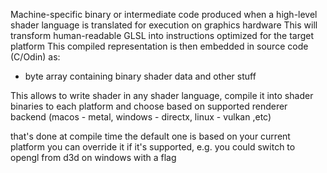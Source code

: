Machine-specific binary or intermediate code produced when a high-level shader language is translated for execution on graphics hardware
This will transform human-readable GLSL into instructions optimized for the target platform
This compiled representation is then embedded in source code (C/Odin) as:
- byte array containing binary shader data and other stuff


This allows to write shader in any shader language, compile it into shader binaries to each platform and choose based on supported renderer backend (macos - metal, windows - directx, linux - vulkan ,etc)


that's done at compile time
the default one is based on your current platform
you can override it if it's supported, e.g. you could switch to opengl from d3d on windows with a flag